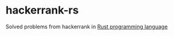 # hackerrank-rs

Solved problems from hackerrank in [Rust programming language](https://www.rust-lang.org/)
